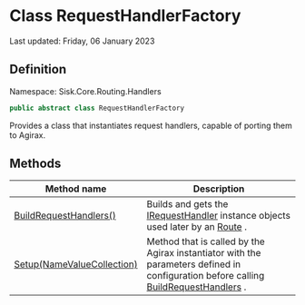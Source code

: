 # Class RequestHandlerFactory
Last updated: Friday, 06 January 2023

## Definition
Namespace: Sisk.Core.Routing.Handlers

```csharp
public abstract class RequestHandlerFactory
```

Provides a class that instantiates request handlers, capable of porting them to Agirax.

## Methods

| Method name | Description |
| --- | --- |
| [BuildRequestHandlers()](/spec/Sisk/Core/Routing/Handlers/RequestHandlerFactory/BuildRequestHandlers--) | Builds and gets the [IRequestHandler](/spec/Sisk/Core/Routing/Handlers/IRequestHandler) instance objects used later by an [Route](/spec/Sisk/Core/Routing/Route) . | 
| [Setup(NameValueCollection)](/spec/Sisk/Core/Routing/Handlers/RequestHandlerFactory/Setup--NameValueCollection) | Method that is called by the Agirax instantiator with the parameters defined in configuration before calling [BuildRequestHandlers](/spec/Sisk/Core/Routing/Handlers/RequestHandlerFactory/BuildRequestHandlers) . | 

